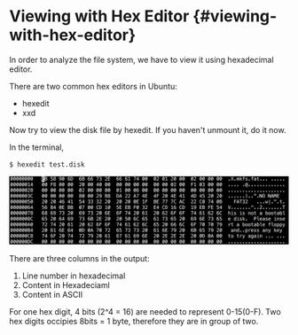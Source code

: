 # Viewing with Hex Editor {#viewing-with-hex-editor}

In order to analyze the file system, we have to view it using hexadecimal editor.

There are two common hex editors in Ubuntu:

* hexedit
* xxd

Now try to view the disk file by hexedit. If you haven't unmount it, do it now.

In the terminal,

```
$ hexedit test.disk

```

![](assets/hexedit.png)

There are three columns in the output:

1. Line number in hexadecimal
2. Content in Hexadeciaml
3. Content in ASCII

For one hex digit, 4 bits \(2^4 = 16\) are needed to represent 0-15\(0-F\). Two hex digits occipies 8bits = 1 byte, therefore they are in group of two.

